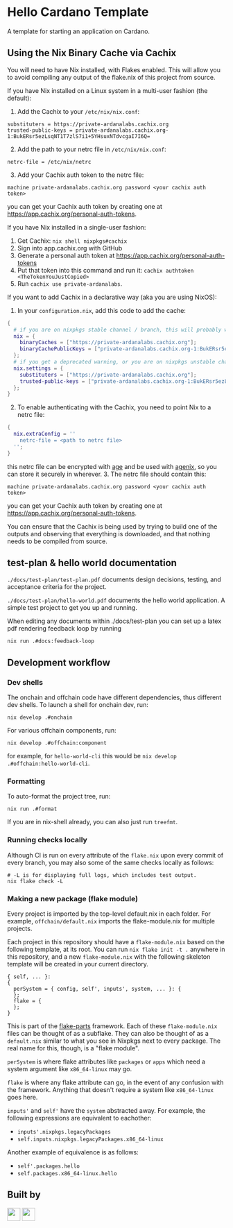 # Hello Cardano Template

A template for starting an application on Cardano.

## Using the Nix Binary Cache via Cachix

You will need to have Nix installed, with Flakes enabled.
This will allow you to avoid compiling any output of the flake.nix of this project from source.

If you have Nix installed on a Linux system in a multi-user fashion (the default):

1. Add the Cachix to your `/etc/nix/nix.conf`:
  ```
  substituters = https://private-ardanalabs.cachix.org
  trusted-public-keys = private-ardanalabs.cachix.org-1:BukERsr5ezLsqNT1T7zlS7i1+5YHsuxNTdvcgaI7I6Q=
  ```
2. Add the path to your netrc file in `/etc/nix/nix.conf`:
  ```
  netrc-file = /etc/nix/netrc
  ```
3. Add your Cachix auth token to the netrc file:
  ```
  machine private-ardanalabs.cachix.org password <your cachix auth token>
  ```
  you can get your Cachix auth token by creating one at https://app.cachix.org/personal-auth-tokens.

If you have Nix installed in a single-user fashion:

1. Get Cachix: `nix shell nixpkgs#cachix`
2. Sign into app.cachix.org with GitHub
3. Generate a personal auth token at https://app.cachix.org/personal-auth-tokens
4. Put that token into this command and run it: `cachix authtoken <TheTokenYouJustCopied>`
5. Run `cachix use private-ardanalabs`.

If you want to add Cachix in a declarative way (aka you are using NixOS):

1. In your `configuration.nix`, add this code to add the cache:
  ```nix
  {
    # if you are on nixpkgs stable channel / branch, this will probably work for you
    nix = {
      binaryCaches = ["https://private-ardanalabs.cachix.org"];
      binaryCachePublicKeys = ["private-ardanalabs.cachix.org-1:BukERsr5ezLsqNT1T7zlS7i1+5YHsuxNTdvcgaI7I6Q="];
    };
    # if you get a deprecated warning, or you are on nixpkgs unstable channel / branch, this should work
    nix.settings = {
      substituters = ["https://private-ardanalabs.cachix.org"];
      trusted-public-keys = ["private-ardanalabs.cachix.org-1:BukERsr5ezLsqNT1T7zlS7i1+5YHsuxNTdvcgaI7I6Q="];
    };
  }
  ```
2. To enable authenticating with the Cachix, you need to point Nix to a netrc file:
  ```nix
  {
    nix.extraConfig = ''
      netrc-file = <path to netrc file>
    '';
  }
  ```
  this netrc file can be encrypted with [age] and be used with [agenix], so you can store it securely in wherever.
3. The netrc file should contain this:
  ```
  machine private-ardanalabs.cachix.org password <your cachix auth token>
  ```
  you can get your Cachix auth token by creating one at https://app.cachix.org/personal-auth-tokens.

You can ensure that the Cachix is being used by trying to build one of the outputs and observing that everything is downloaded, and that nothing needs to be compiled from source.

## test-plan & hello world documentation
`./docs/test-plan/test-plan.pdf` documents design decisions, testing, and acceptance criteria for the project.

`./docs/test-plan/hello-world.pdf` documents the hello world application. A simple test project to get you up and running. 

When editing any documents within ./docs/test-plan you can set up a latex pdf rendering feedback loop by running
```
nix run .#docs:feedback-loop
```

## Development workflow

### Dev shells

The onchain and offchain code have different dependencies, thus different dev shells. To launch a shell for onchain dev, run:

```
nix develop .#onchain
```

For various offchain components, run:

```
nix develop .#offchain:component
```
for example, for `hello-world-cli` this would be `nix develop .#offchain:hello-world-cli`.

### Formatting

To auto-format the project tree, run:

```sh-session
nix run .#format
```

If you are in nix-shell already, you can also just run `treefmt`.

### Running checks locally

Although CI is run on every attribute of the `flake.nix` upon every commit of
every branch, you may also some of the same checks locally as follows:

```sh-session
# -L is for displaying full logs, which includes test output.
nix flake check -L
```

### Making a new package (flake module)

Every project is imported by the top-level default.nix in each folder. For
example, `offchain/default.nix` imports the flake-module.nix for multiple
projects.

Each project in this repository should have a `flake-module.nix` based on the
following template, at its root. You can run `nix flake init -t .`
anywhere in this repository, and a new `flake-module.nix` with the following
skeleton template will be created in your current directory.

```
{ self, ... }:
{
  perSystem = { config, self', inputs', system, ... }: {
  };
  flake = {
  };
}
```

This is part of the
[flake-parts](https://github.com/hercules-ci/flake-parts)
framework. Each of these `flake-module.nix` files can be thought of as a
subflake. They can also be thought of as a `default.nix` similar to what you see
in Nixpkgs next to every package. The real name for this, though, is a "flake
module".

`perSystem` is where flake attributes like `packages` or `apps` which need a
system argument like `x86_64-linux` may go.

`flake` is where any flake attribute can go, in the event of any confusion with
the framework. Anything that doesn't require a system like `x86_64-linux` goes
here.

`inputs'` and `self'` have the `system` abstracted away. For example, the
following expressions are equivalent to eachother:

- `inputs'.nixpkgs.legacyPackages`
- `self.inputs.nixpkgs.legacyPackages.x86_64-linux`

Another example of equivalence is as follows:

-  `self'.packages.hello`
-  `self.packages.x86_64-linux.hello`

[age]: https://github.com/FiloSottile/age "age"
[agenix]: https://github.com/ryantm/agenix "agenix"

## Built by

<img atl="Platonic.Systems Logo" src="https://ardana.org/assets/logos/platonic-systems.svg" height="30px">

<img atl="Ardana Logo" src="https://ardana.org/assets/logo_text.png" height="30px">

